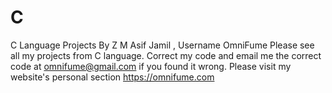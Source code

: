 # C
C Language Projects By Z M Asif Jamil , Username OmniFume
Please see all my projects from C language. Correct my code and email me the correct code at omnifume@gmail.com if you found it wrong. Please visit my website's personal section  https://omnifume.com
